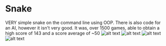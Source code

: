 # Snake
VERY simple snake on the command line using OOP. There is also code for an AI, however it isn't very good. It was, over 1500 games, able to obtain a high score of 143 and a score average of ~50
![alt text](https://cdn.discordapp.com/attachments/360812702773411845/605074513214046240/unknown.png)
![alt text](https://cdn.discordapp.com/attachments/360812702773411845/605075227139112974/unknown.png)
![alt text](https://cdn.discordapp.com/attachments/360812702773411845/605075400481046554/unknown.png)
![alt text](https://cdn.discordapp.com/attachments/360812702773411845/605075689019932686/unknown.png)
